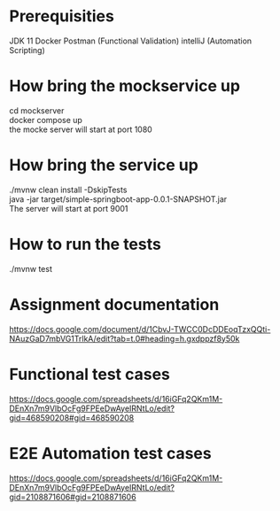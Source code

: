 # Prerequisities
JDK 11
Docker
Postman (Functional Validation)
intelliJ (Automation Scripting)

# How bring the mockservice up
cd mockserver  
docker compose up  
the mocke server will start at port 1080

# How bring the service up
./mvnw clean install -DskipTests  
java -jar target/simple-springboot-app-0.0.1-SNAPSHOT.jar  
The server will start at port 9001

# How to run the tests
./mvnw test  

# Assignment documentation
https://docs.google.com/document/d/1CbvJ-TWCC0DcDDEoqTzxQQti-NAuzGaD7mbVG1TrlkA/edit?tab=t.0#heading=h.gxdppzf8y50k

# Functional test cases
https://docs.google.com/spreadsheets/d/16iGFq2QKm1M-DEnXn7m9VlbOcFg9FPEeDwAyeIRNtLo/edit?gid=468590208#gid=468590208

# E2E Automation test cases
https://docs.google.com/spreadsheets/d/16iGFq2QKm1M-DEnXn7m9VlbOcFg9FPEeDwAyeIRNtLo/edit?gid=2108871606#gid=2108871606



